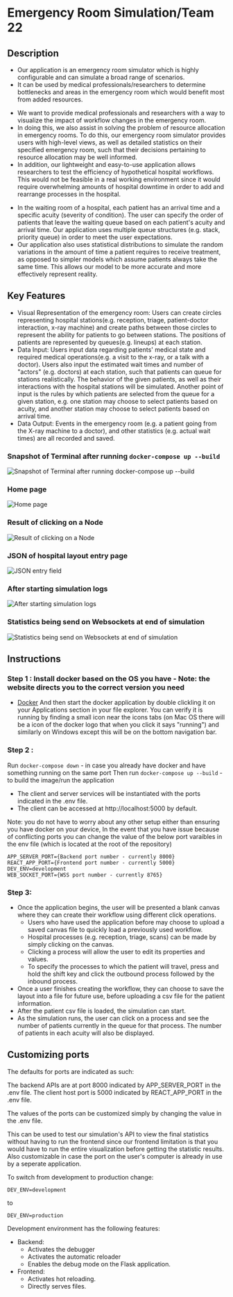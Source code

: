 # Emergency Room Simulation/Team 22

## Description 
 - Our application is an emergency room simulator which is highly configurable and can simulate a broad range of scenarios.
 - It can be used by medical professionals/researchers to determine bottlenecks and areas in the emergency room which would benefit most from added resources.

 <!-- * What is the problem you're trying to solve? -->
 - We want to provide medical professionals and researchers with a way to visualize the impact of workflow changes in the emergency room.
 - In doing this, we also assist in solving the problem of resource allocation in emergency rooms. To do this, our emergency room simulator provides users with high-level views, as well as detailed statistics on their specified emergency room, such that their decisions pertaining to resource allocation may be well informed.
 - In addition, our lightweight and easy-to-use application allows researchers to test the efficiency of hypothetical hospital workflows. This would not be feasible in a real working environment since it would require overwhelming amounts of hospital downtime in order to add and rearrange processes in the hospital.

 <!-- * Is there any context required to understand **why** the application solves this problem? -->
 - In the waiting room of a hospital, each patient has an arrival time and a specific acuity (severity of condition). The user can specify the order of patients that leave the waiting queue based on each patient's acuity and arrival time. Our application uses multiple queue structures (e.g. stack, priority queue) in order to meet the user expectations.
 - Our application also uses statistical distributions to simulate the random variations in the amount of time a patient requires to receive treatment, as opposed to simpler models which assume patients always take the same time. This allows our model to be more accurate and more effectively represent reality.

## Key Features
 <!-- * Describe the key features in the application that the user can access
 * Feel free to provide a breakdown or detail for each feature that is most appropriate for your application -->
 * Visual Representation of the emergency room: Users can create circles representing hospital stations(e.g. reception, triage, patient-doctor interaction, x-ray machine) and create paths between those circles to represent the ability for patients to go between stations. The positions of patients are represented by queues(e.g. lineups) at each station.
 * Data Input: Users input data regarding patients' medical state and required medical operations(e.g. a visit to the x-ray, or a talk with a doctor). Users also input the estimated wait times and number of "actors" (e.g. doctors) at each station, such that patients can queue for stations realistically. The behavior of the given patients, as well as their interactions with the hospital stations will be simulated. Another point of input is the rules by which patients are selected from the queue for a given station, e.g. one station may choose to select patients based on acuity, and another station may choose to select patients based on arrival time.
 * Data Output: Events in the emergency room (e.g. a patient going from the X-ray machine to a doctor), and other statistics (e.g. actual wait times) are all recorded and saved.
 
### Snapshot of Terminal after running ```docker-compose up --build```

 ![Snapshot of Terminal after running docker-compose up --build](https://github.com/csc301-fall-2019/team-project-ml-simulation-vector-institute/blob/master/deliverables/ServerStarting.png)
### Home page

 ![Home page](https://github.com/csc301-fall-2019/team-project-ml-simulation-vector-institute/blob/master/deliverables/homepage.png)
### Result of clicking on a Node

 ![Result of clicking on a Node](https://github.com/csc301-fall-2019/team-project-ml-simulation-vector-institute/blob/master/deliverables/nodeexpanded.png)
### JSON of hospital layout entry page

![JSON entry field](https://github.com/csc301-fall-2019/team-project-ml-simulation-vector-institute/blob/master/deliverables/jsonentry.png)
### After starting simulation logs

 ![After starting simulation logs](https://github.com/csc301-fall-2019/team-project-ml-simulation-vector-institute/blob/master/deliverables/logsduringexecution.png)
### Statistics being send on Websockets at end of simulation

![Statistics being send on Websockets at end of simulation](https://github.com/csc301-fall-2019/team-project-ml-simulation-vector-institute/blob/master/deliverables/statistics.png)


## Instructions
 <!-- * Clear instructions for how to use the application from the end-user's perspective
 * How do you access it? Are accounts pre-created or does a user register? Where do you start? etc. 
 * Provide clear steps for using each feature described above
 * If you cannot deploy your application for technical reasons, please let your TA know at the beginning of the iteration. You will need to demo the application to your partner either way. -->
### Step 1 : Install docker based on the OS you have - Note: the website directs you to the correct version you need 
* [Docker](https://www.docker.com/products/docker-desktop)
And then start the docker application by double clickling it on your Applications section in your 
file explorer. You can verify it is running by finding a small icon near the icons tabs (on Mac OS there will be a icon of the docker logo that when you click it says "running") and similarly on Windows except this will be on the bottom navigation bar.

### Step 2 :
Run ```docker-compose down``` - in case you already have docker and have something running on the same port
Then run ```docker-compose up --build``` - to build the image/run the application
  - The client and server services will be instantiated with the ports indicated in the .env file.
  - The client can be accessed at http://localhost:5000 by default.

Note: you do not have to worry about any other setup either than ensuring you have docker on your device, 
In the event that you have issue because of conflicting ports you can change the value of the below port
varaibles in the env file (which is located at the root of the repository)
```
APP_SERVER_PORT={Backend port number - currently 8000}
REACT_APP_PORT={Frontend port number - currently 5000}
DEV_ENV=development
WEB_SOCKET_PORT={WSS port number - currently 8765}
```
### Step 3:
- Once the application begins, the user will be presented a blank canvas where they can create their workflow using different click operations.
  - Users who have used the application before may choose to upload a saved canvas file to quickly load a previously used workflow.
  - Hospital processes (e.g. reception, triage, scans) can be made by simply clicking on the canvas.
  - Clicking a process will allow the user to edit its properties and values.
  - To specify the processes to which the patient will travel, press and hold the shift key and click the outbound process followed by the inbound process.
- Once a user finishes creating the workflow, they can choose to save the layout into a file for future use, before uploading a csv file for the patient information.
- After the patient csv file is loaded, the simulation can start.
- As the simulation runs, the user can click on a process and see the number of patients currently in the queue for that process. The number of patients in each acuity will also be displayed.

## Customizing ports

The defaults for ports are indicated as such:

The backend APIs are at port 8000 indicated by APP_SERVER_PORT in the .env file.
The client host port is 5000 indicated by REACT_APP_PORT in the .env file.

The values of the ports can be customized simply by changing the value in the .env file.

This can be used to test our simulation's API to view the final statistics without having to run the frontend since our frontend limitation is that you would have to run the entire visualization before getting the statistic results.
Also customizable in case the port on the user's computer is already in use by a seperate application.

To switch from development to production change:

```
DEV_ENV=development
```

to 

```
DEV_ENV=production
```

Development environment has the following features:
- Backend:
  - Activates the debugger 
  - Activates the automatic reloader
  - Enables the debug mode on the Flask application.
- Frontend:
  - Activates hot reloading.
  - Directly serves files.
